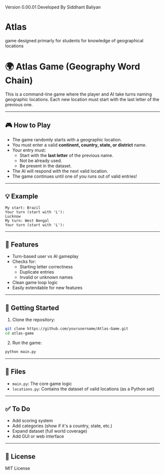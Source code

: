 Version 0.00.01 Developed By Siddhant Baliyan
# Atlas
game designed primarly for students for knowledge of geographical locations 



# 🌍 Atlas Game (Geography Word Chain)

This is a command-line game where the player and AI take turns naming geographic locations. Each new location must start with the last letter of the previous one.

---

## 🎮 How to Play

- The game randomly starts with a geographic location.
- You must enter a valid **continent, country, state, or district** name.
- Your entry must:
  - Start with the **last letter** of the previous name.
  - Not be already used.
  - Be present in the dataset.
- The AI will respond with the next valid location.
- The game continues until one of you runs out of valid entries!

---

## 💡 Example

```
My start: Brazil  
Your turn (start with 'L'):  
Lucknow  
My turn: West Bengal  
Your turn (start with 'L'):  
```

---

## 🧠 Features

- Turn-based user vs AI gameplay  
- Checks for:
  - Starting letter correctness  
  - Duplicate entries  
  - Invalid or unknown names  
- Clean game loop logic  
- Easily extendable for new features

---

## 🚀 Getting Started

1. Clone the repository:

```bash
git clone https://github.com/yourusername/Atlas-Game.git
cd atlas-game
```

2. Run the game:

```bash
python main.py
```

---

## 📂 Files

- `main.py`: The core game logic  
- `locations.py`: Contains the dataset of valid locations (as a Python set)

---

## ✅ To Do

- Add scoring system  
- Add categories (show if it's a country, state, etc.)  
- Expand dataset (full world coverage)  
- Add GUI or web interface  

---

## 📄 License

MIT License
